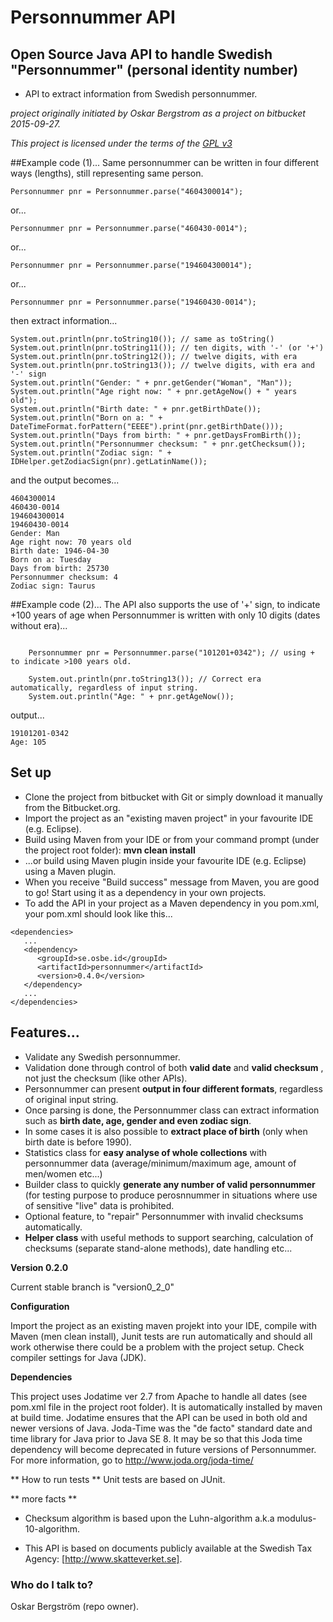 # Personnummer API

## Open Source Java API to handle Swedish "Personnummer" (personal identity number)

* API to extract information from Swedish personnummer.

*project originally initiated by Oskar Bergstrom as a project on bitbucket 2015-09-27.*

*This project is licensed under the terms of the [GPL v3](https://www.gnu.org/licenses/gpl-3.0.txt)*



##Example code (1)...
Same personnummer can be written in four different ways (lengths), still representing same person. 

```
Personnummer pnr = Personnummer.parse("4604300014");
```
or...
```
Personnummer pnr = Personnummer.parse("460430-0014");
```
or...
```
Personnummer pnr = Personnummer.parse("194604300014");
```
or...
```
Personnummer pnr = Personnummer.parse("19460430-0014");
```
then extract information...
```
System.out.println(pnr.toString10()); // same as toString()
System.out.println(pnr.toString11()); // ten digits, with '-' (or '+')
System.out.println(pnr.toString12()); // twelve digits, with era 
System.out.println(pnr.toString13()); // twelve digits, with era and '-' sign
System.out.println("Gender: " + pnr.getGender("Woman", "Man"));
System.out.println("Age right now: " + pnr.getAgeNow() + " years old");
System.out.println("Birth date: " + pnr.getBirthDate());
System.out.println("Born on a: " + DateTimeFormat.forPattern("EEEE").print(pnr.getBirthDate()));
System.out.println("Days from birth: " + pnr.getDaysFromBirth());
System.out.println("Personnummer checksum: " + pnr.getChecksum());
System.out.println("Zodiac sign: " + IDHelper.getZodiacSign(pnr).getLatinName());

```

and the output becomes...


```
4604300014
460430-0014
194604300014
19460430-0014
Gender: Man
Age right now: 70 years old
Birth date: 1946-04-30
Born on a: Tuesday
Days from birth: 25730
Personnummer checksum: 4
Zodiac sign: Taurus
```

##Example code (2)...
The API also supports the use of '+' sign, to indicate +100 years of age when Personnummer is written with only 10 digits (dates without era)...


```

	Personnummer pnr = Personnummer.parse("101201+0342"); // using + to indicate >100 years old.
		
	System.out.println(pnr.toString13()); // Correct era automatically, regardless of input string. 
	System.out.println("Age: " + pnr.getAgeNow());

```
output...

```
19101201-0342
Age: 105
```


## Set up
* Clone the project from bitbucket with Git or simply download it manually from the Bitbucket.org.
* Import the project as an "existing maven project" in your favourite IDE (e.g. Eclipse).
* Build using Maven from your IDE or from your command prompt (under the project root folder): **mvn clean install**
* ...or build using Maven plugin inside your favourite IDE (e.g. Eclipse) using a Maven plugin.
* When you receive "Build success" message from Maven, you are good to go! Start using it as a dependency in your own projects.
* To add the API in your project as a Maven dependency in you pom.xml, your pom.xml should look like this...

```
<dependencies>
   ...
   <dependency>
      <groupId>se.osbe.id</groupId>
      <artifactId>personnummer</artifactId>
      <version>0.4.0</version>
   </dependency>
   ...
</dependencies>

```

## Features... 
* Validate any Swedish personnummer.
* Validation done through control of both **valid date** and **valid checksum** , not just the checksum (like other APIs).
* Personnummer can present **output in four different formats**, regardless of original input string.
* Once parsing is done, the Personnummer class can extract information such as **birth date, age, gender and even zodiac sign**.
* In some cases it is also possible to **extract place of birth** (only when birth date is before 1990). 
* Statistics class for **easy analyse of whole collections** with personnummer data (average/minimum/maximum age, amount of men/women etc...) 
* Builder class to quickly **generate any number of valid personnummer** (for testing purpose to produce perosnnummer in situations where use of sensitive "live" data is prohibited.
* Optional feature, to "repair" Personnummer with invalid checksums automatically.
* **Helper class** with useful methods to support searching, calculation of checksums (separate stand-alone methods), date handling etc...

**Version 0.2.0**

Current stable branch is "version0_2_0"

**Configuration**

Import the project as an existing maven projekt into your IDE, compile with Maven (men clean install), Junit tests are run automatically and should all work otherwise there could be a problem with the project setup. Check compiler settings for Java (JDK).

**Dependencies**

This project uses Jodatime ver 2.7 from Apache to handle all dates (see pom.xml file in the project root folder). It is automatically installed by maven at build time. Jodatime ensures that the API can be used in both old and newer versions of Java. Joda-Time was the "de facto" standard date and time library for Java prior to Java SE 8. It may be so that this Joda time dependency will become deprecated in future versions of Personnummer. For more information, go to http://www.joda.org/joda-time/

** How to run tests **
Unit tests are based on JUnit.

** more facts **

* Checksum algorithm is based upon the Luhn-algorithm a.k.a modulus-10-algorithm.

* This API is based on documents publicly available at the Swedish Tax Agency: [http://www.skatteverket.se].


### Who do I talk to? ###

Oskar Bergström (repo owner).
